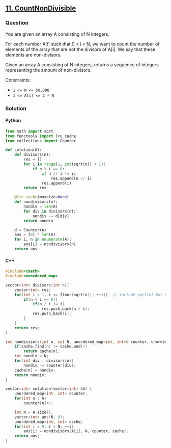 ## **[11. CountNonDivisible](https://app.codility.com/programmers/lessons/11-sieve_of_eratosthenes/count_non_divisible/)**

### Question
You are given an array A consisting of N integers.

For each number A[i] such that 0 ≤ i < N, we want to count the number of elements of the array that are not the divisors of A[i].
We say that these elements are non-divisors.

Given an array A consisting of N integers, returns a sequence of integers representing the amount of non-divisors.

Constraints:
- `1 <= N <= 50,000`
- `1 <= A[i] <= 2 * N`

### Solution

#### Python
```python
from math import sqrt
from functools import lru_cache
from collections import Counter

def solution(A):
    def divisors(n):
        res = []
        for i in range(1, int(sqrt(n)) + 1):
            if n % i == 0:
                if n // i != i:
                    res.append(n // i)
                res.append(i)
        return res

    @lru_cache(maxsize=None)
    def nondivisors(n):
        nondiv = len(A)
        for div in divisors(n):
            nondiv -= d[div]
        return nondiv

    d = Counter(A)   
    ans = [0] * len(A)
    for i, n in enumerate(A):
        ans[i] = nondivisors(n)
    return ans
```

#### C++
```cpp
#include<cmath>
#include<unordered_map>

vector<int> divisors(int n){
    vector<int> res;
    for(int i = 1; i <= floor(sqrt(n)); ++i){  // include sqrt(n) but not more e.g. n = 2
        if(n % i == 0){
            if(n / i != i)
                res.push_back(n / i);
            res.push_back(i);
        }
    }
    return res;
}

int nondivisors(int n, int N, unordered_map<int, int>& counter, unordered_map<int, int>& cache){
    if(cache.find(n) != cache.end())
        return cache[n];
    int nondiv = N;
    for(int div : divisors(n))
        nondiv -= counter[div];
    cache[n] = nondiv;
    return nondiv;
}

vector<int> solution(vector<int> &A) {
    unordered_map<int, int> counter;
    for(int n : A)
        counter[n]++;

    int N = A.size();
    vector<int> ans(N, 0);
    unordered_map<int, int> cache;
    for(int i = 0; i < N; ++i)
        ans[i] = nondivisors(A[i], N, counter, cache);
    return ans;
}
```
